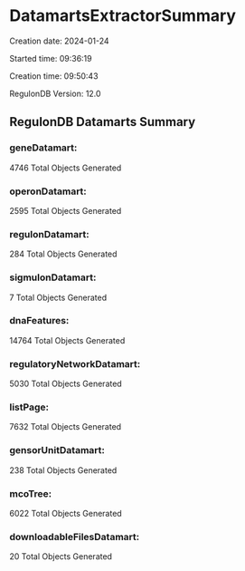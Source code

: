 # DatamartsExtractorSummary 
Creation date: 2024-01-24
 
Started time: 09:36:19
 
Creation time: 09:50:43
 
RegulonDB Version: 12.0 

## RegulonDB Datamarts Summary 

 ### geneDatamart: 
 4746 Total Objects Generated
 ### operonDatamart: 
 2595 Total Objects Generated
 ### regulonDatamart: 
 284 Total Objects Generated
 ### sigmulonDatamart: 
 7 Total Objects Generated
 ### dnaFeatures: 
 14764 Total Objects Generated
 ### regulatoryNetworkDatamart: 
 5030 Total Objects Generated
 ### listPage: 
 7632 Total Objects Generated
 ### gensorUnitDatamart: 
 238 Total Objects Generated
 ### mcoTree: 
 6022 Total Objects Generated
 ### downloadableFilesDatamart: 
 20 Total Objects Generated